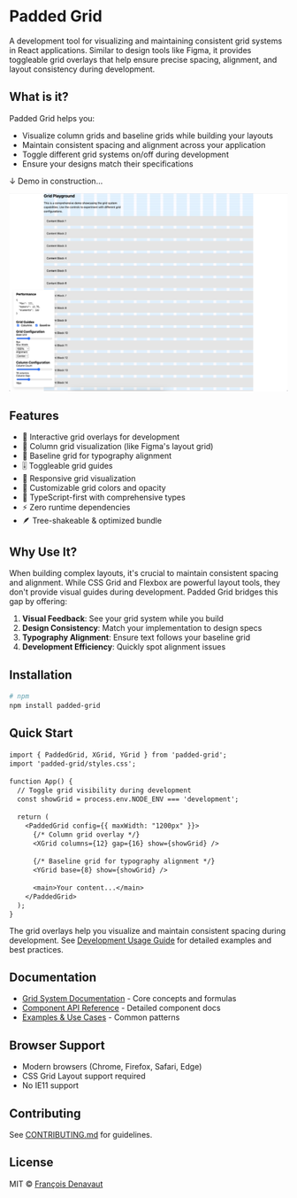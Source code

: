 # Padded Grid

A development tool for visualizing and maintaining consistent grid systems in React applications. Similar to design
tools like Figma, it provides toggleable grid overlays that help ensure precise spacing, alignment, and layout
consistency during development.

## What is it?

Padded Grid helps you:

- Visualize column grids and baseline grids while building your layouts
- Maintain consistent spacing and alignment across your application
- Toggle different grid systems on/off during development
- Ensure your designs match their specifications

↓ Demo in construction...

![Grid Visualization Example](docs/assets/demo_in_progress.jpg)

## Features

- 🎯 Interactive grid overlays for development
- 📏 Column grid visualization (like Figma's layout grid)
- 📐 Baseline grid for typography alignment
- 🎚️ Toggleable grid guides
- 📱 Responsive grid visualization
- 🎨 Customizable grid colors and opacity
- 🔧 TypeScript-first with comprehensive types
- ⚡️ Zero runtime dependencies
- 🪶 Tree-shakeable & optimized bundle

## Why Use It?

When building complex layouts, it's crucial to maintain consistent spacing and alignment. While CSS Grid and Flexbox are
powerful layout tools, they don't provide visual guides during development. Padded Grid bridges this gap by offering:

1. **Visual Feedback**: See your grid system while you build
2. **Design Consistency**: Match your implementation to design specs
3. **Typography Alignment**: Ensure text follows your baseline grid
4. **Development Efficiency**: Quickly spot alignment issues

## Installation

```bash
# npm
npm install padded-grid
```

## Quick Start

```tsx
import { PaddedGrid, XGrid, YGrid } from 'padded-grid';
import 'padded-grid/styles.css';

function App() {
  // Toggle grid visibility during development
  const showGrid = process.env.NODE_ENV === 'development';

  return (
    <PaddedGrid config={{ maxWidth: "1200px" }}>
      {/* Column grid overlay */}
      <XGrid columns={12} gap={16} show={showGrid} />

      {/* Baseline grid for typography alignment */}
      <YGrid base={8} show={showGrid} />

      <main>Your content...</main>
    </PaddedGrid>
  );
}
```

The grid overlays help you visualize and maintain consistent spacing during development.
See [Development Usage Guide](./docs/DEVELOPMENT_USAGE.md) for detailed examples and best practices.

## Documentation

- [Grid System Documentation](./docs/GRID_SYSTEM.md) - Core concepts and formulas
- [Component API Reference](./docs/COMPONENTS.md) - Detailed component docs
- [Examples & Use Cases](./docs/EXAMPLES.md) - Common patterns

## Browser Support

- Modern browsers (Chrome, Firefox, Safari, Edge)
- CSS Grid Layout support required
- No IE11 support

## Contributing

See [CONTRIBUTING.md](./CONTRIBUTING.md) for guidelines.

## License

MIT © [François Denavaut](https://github.com/dnvt)
